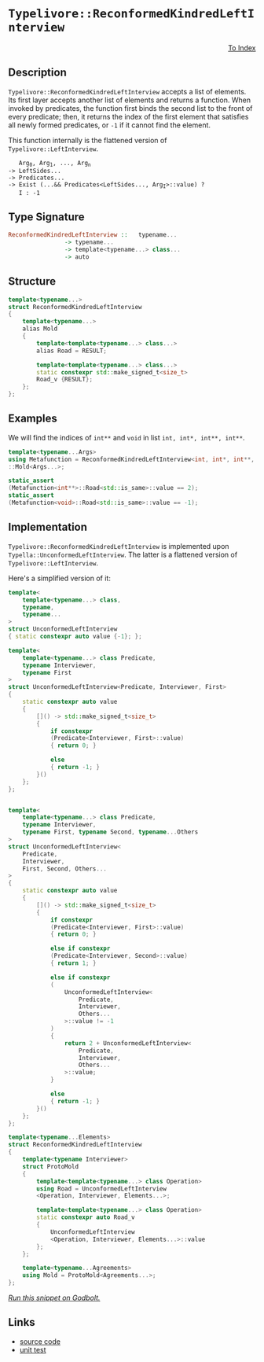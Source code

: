 <!-- Copyright 2024 Feng Mofan
SPDX-License-Identifier: Apache-2.0 -->

# `Typelivore::ReconformedKindredLeftInterview`

<p style='text-align: right;'><a href="../../../index.md#list-examinations-2">To Index</a></p>

## Description

`Typelivore::ReconformedKindredLeftInterview` accepts a list of elements.
Its first layer accepts another list of elements and returns a function.
When invoked by predicates, the function first binds the second list to the front of every predicate;
then, it returns the index of the first element that satisfies all newly formed predicates, or `-1` if it cannot find the element.

This function internally is the flattened version of `Typelivore::LeftInterview`.

<pre><code>   Arg<sub>0</sub>, Arg<sub>1</sub>, ..., Arg<sub>n</sub>
-> LeftSides...
-> Predicates...
-> Exist (...&& Predicates&lt;LeftSides..., Arg<sub>I</sub>&gt;::value) ?
   I : -1</code></pre>

## Type Signature

```Haskell
ReconformedKindredLeftInterview ::   typename...
                -> typename...
                -> template<typename...> class...
                -> auto
```

## Structure

```C++
template<typename...>
struct ReconformedKindredLeftInterview
{
    template<typename...>
    alias Mold
    {
        template<template<typename...> class...>
        alias Road = RESULT;

        template<template<typename...> class...>
        static constexpr std::make_signed_t<size_t>
        Road_v {RESULT};
    };  
};
```

## Examples

We will find the indices of `int**` and `void` in list `int, int*, int**, int**`.

```C++
template<typename...Args>
using Metafunction = ReconformedKindredLeftInterview<int, int*, int**, int**>
::Mold<Args...>;

static_assert
(Metafunction<int**>::Road<std::is_same>::value == 2);
static_assert
(Metafunction<void>::Road<std::is_same>::value == -1);
```

## Implementation

`Typelivore::ReconformedKindredLeftInterview` is implemented upon `Typella::UnconformedLeftInterview`.
The latter is a flattened version of `Typelivore::LeftInterview`.

Here's a simplified version of it:

```C++
template<
    template<typename...> class,
    typename,
    typename...
>
struct UnconformedLeftInterview
{ static constexpr auto value {-1}; };

template<
    template<typename...> class Predicate,
    typename Interviewer,
    typename First
>
struct UnconformedLeftInterview<Predicate, Interviewer, First>
{
    static constexpr auto value 
    {
        []() -> std::make_signed_t<size_t>
        {
            if constexpr 
            (Predicate<Interviewer, First>::value)
            { return 0; }

            else
            { return -1; }
        }()
    };
};


template<
    template<typename...> class Predicate,
    typename Interviewer,
    typename First, typename Second, typename...Others
>
struct UnconformedLeftInterview<
    Predicate,
    Interviewer,
    First, Second, Others...
>
{
    static constexpr auto value 
    {
        []() -> std::make_signed_t<size_t>
        {
            if constexpr 
            (Predicate<Interviewer, First>::value)
            { return 0; }

            else if constexpr 
            (Predicate<Interviewer, Second>::value)
            { return 1; }

            else if constexpr
            (
                UnconformedLeftInterview<
                    Predicate, 
                    Interviewer, 
                    Others...
                >::value != -1
            )
            { 
                return 2 + UnconformedLeftInterview<
                    Predicate, 
                    Interviewer, 
                    Others...
                >::value; 
            }

            else
            { return -1; }
        }()
    };
};

template<typename...Elements>
struct ReconformedKindredLeftInterview
{
    template<typename Interviewer>
    struct ProtoMold 
    {
        template<template<typename...> class Operation>
        using Road = UnconformedLeftInterview
        <Operation, Interviewer, Elements...>;

        template<template<typename...> class Operation>
        static constexpr auto Road_v 
        {
            UnconformedLeftInterview
            <Operation, Interviewer, Elements...>::value
        };
    };

    template<typename...Agreements>
    using Mold = ProtoMold<Agreements...>;
};
```

[*Run this snippet on Godbolt.*](https://godbolt.org/#z:OYLghAFBqd5QCxAYwPYBMCmBRdBLAF1QCcAaPECAMzwBtMA7AQwFtMQByARg9KtQYEAysib0QXACx8BBAKoBnTAAUAHpwAMvAFYTStJg1DIApACYAQuYukl9ZATwDKjdAGFUtAK4sGIAKz%2BpK4AMngMmAByPgBGmMQSUqQADqgKhE4MHt6%2BAUGp6Y4CYRHRLHEJXEl2mA6ZQgRMxATZPn6Btpj2RQwNTQQlUbHxidIKjc2tuR3j/YNlFaMAlLaoXsTI7BzmAMzhyN5YANQmO25ejrSEAJ6n2CYaAIK7%2B4eYJ2fI4%2BhYVHcPzyeBEwLGSBmBpzcAKOMKOwNB4MwkII12SjFYmAAdNi7kcDkwFApSNDYSi0cw2MSnrC4aj0WxsZiAf8nuNiF4HEc5Aw0Ax%2BMQ2OgQpgqAQAJKCeIANzwmAA7syAOwWI6zRzIPECcaYVTJYhHJgXVBHKViLzvEzKgC0XEtABFTir7Y7mUCQWCmBCziSYfCPV63GT6VicTtsHiDISjspiJh8KJgVTHjSgxT3hLgcQZfL4kmU3S00cAGJ4YjjZlhgFsjkELk8gT8wXC0UZ6WyhVnGNxvAJzCkI6trPt3PF0vlytPS1WamwtU9zUMbW6/WGogms0Wmcwqc%2BmknfxWfx2iBLI5W3HfEAgFhMADWmAA%2BulgBF0A%2BCJD0gAvR8fifJvdt2VXdAJhPAqAXJc9ROLdQJhCAu3jT0kTOQdszlEcSzLP9sCvU1vEwJYQNAqcjljAh1gYI4NEdE5FQdSdYLgrolGIwDSPIyiz1tHYnXoti6OPIjYOdXilQdMTGMBR4/URSFd1k5DkQLDFGVxfEo0QntkLzUkVLYAdJSHHMyAU/T3iw8Z%2B1TDEjiEWoBHQazzMZAB5AgEHiBQK3uVkCHZTluV5Rs42bcUjPQ%2BTYK03tdJhNDh1M2DLIIft7N5JyjnczyyzUyd/x3WC5w1XkoJXI11wImCAKA6car3EwD0aoSzwvAh0CvG97yfPAXzjd9PzwH8Bv/ODCvquDwMg4Fl2quCaQQ2MkIDBKTP7FK7jwjdhImkjlTIzAKOIKiaN4wTXV2wCWPeKbSpm6CBIWmKlNQiLErShyGHQTaQHw80dvm2EOMOrieL4hjpMBmFrqOW6tXu4hHthCAkcAoKGxIJsRXCzNIu9JioZpZ7EzmwnQNWjCyFJsm92yry8su%2Bafr%2B94wDAU47W41GjgBqHSO5mlOOOo4zBOSw62CzHQuximosZwnib7amadhCmRwF0C6dynECcB5mN1o7nnSkwnrqN/ahaom1Df43XBJPXdRLqp2LsUgMbIZbFsHoNhBG8/9q05AAlT6QvQABpcJ0CWsLZcnYDYLdlDA3MwzccSll6sD2sY1QIgAFlPHQZXxrgpPkXdOSzg9kMmTDCMCQULK0WIT1MkzuCvHSIwjiD1AmGLjmJYxgVpZbN75QEyFXJbtuBH7NWqe9kFGAIBQ1MrSTIdA8vq8rl6U/JVTQ3DDSm5n%2BI54YDvQOK6adWg1djT7geHylZWaVLqH0b5KWhRlieCo7afzOBfVuPQF6AJHMvX2a8N64V%2BgbO2LsRL8S3gpfe7sXLYkeMAWMK8/Y3xhF3cIwAjiF1oIPHYnNc4FyLpCXB%2BDYHrxPi6eOElnZPAAPQACo%2BH8IEYIrhAJeH8KOAAFUwOMJuAjhHcMEQo2RF0Xg8jeB8c4lwbiZwBLvQ%2BwZGSPGIMAf2vlHgkJ7vnQ6TAqBeB5D0D4nMQ6S1HhHKOMcAHp0nmccIqVYaCB4f2HxfDAn%2BJ4ZnK8FDvpnEMcY%2BBbDpLFQfI3eIH4ngQEsY0Gxdj27eNCT9F%2BUS3CXhAHgBQT4MT6yqhzIeZgiJb0Sck5oAJ0lWKyXUAQkIpSoDwFEhBBTPztSvKU8pbBKnmgcUPG0dSLAcBWLQTg/heB%2BA4FoUgqBOBQksNYVUawNgWjMDsHgpACCaFmSsW8ARFSYh2AADgAGyKh2A8jQtzHkAE4dj6E4JIXgLAJAaA0KQZZqz1kcF4AoEAgKTkrNmaQOAsAYCIBAGsAgyQLjkEoGgUEdB4iRAxJwVQ9yrR3MkEcYAyANRSExGYXg3YiDEB6XofgggRBiHYEkZl8glBqFOaQXQXBSBylbskTgPA5kLKWby0FrkLhotrKgCChK7nEtJeSylkhqVHAgB4bF9B9S7C4EsXg0KtArAgEgLFyQcVkAoBAS11qQDACkGYPgdBMwQogDEXlMRwhNGuKK3gPrmDEGuK5GI2hajQqOVi2BrkGC0H9TC0gWAYheGAG4MQtAIXcF4FgG8RhxBJvwLGOoUopG8p1LUC4Wwjk%2BK6Lyq4MRW4ho8FgXl/k8B/JzaQMtxAYhpEwHaEEhhgBXCMKclYVADDGIAGrtgvsso5nLWXiA5bIRQKh1BJv5foEdKBrDWH0HgGIELIArFQMkHo2arTfA5qYLZlgzAgt7QyrAp6TydG6JkFwX0ph%2BAFaEcIQxygjAFQUDIAg/16HAz0eYwxKifsjfUCYLRPBtD0DUdpvQUNwZAwh2Ykw0O5AFQRgYQGFigZWAoXZmwJDio4IsoFUrOBHCVSqslFKjhUtFhAXAhASBi0OUa45E6VieQHiMD9FzJA7ExB8xUkgNCSDMJIO5AL/B3LeV8jgPzSB/MOZiO5XA7k3LeTc4z/hJBcH8B8u5TGk2gvBZCkTMKzWIvNci2V6LbX2r1XitgnAmgsClIqK0TAG49y4G8zEXBMSrLpSQRlArl2iFXdITlG6eXbpAC6oVTARU5vo4x4FvBpVeflRBILIWwsRbIVFmLcWtU6qtXqwTtTjUTrhRa1Aurcw%2BZ6y1kYVXQv4iMFFrggKaC0HdZQL1Sag1%2BoDaQBbIaw0RocEtmNq840Jt5SmtNGbaBZqW3mkdhbVnFqQ2W7N8XVBVuBEtut8yk2NubdcVtWxVkdq7Uc3t/alBDvzaO0hnWp1MFnfO8kS2UtsokOl9d3Kt2rN0C6gw4771WEsEek98Bz2XsyNe291CMfWCfaVl9PTy1nsQ1hn97giP/uCF9XDiwwNpAg1kBn0H2ewfI/BjDXQkMCD6IRnIjPMM9BF2R0o/OSMoag3LuYfO8N0dWOsWjhrtPFeYxwA0ApqvhdG3V6LsWNBar4/SwThqOuubE5gCTCQP3Pd0/p6LSnFQ2cVI85TqmrP2ZBZwJzULOvwqRSiuVGK7UDetf5rYQWSVHBYAoKUGopT1cROMWl%2BB6VJZkCy1L7L4eCEy0jnQIBPl5YK2KrXkqHOcBlaii4RwFV65YAnpPKeTTp%2BQuMJr0fWu7B2MJk1sKPO%2Bb65i/vIwU/JGSG/KLD4M8ECSQKElrrpteVm9631IalsrdDeGyNm2euxvjYmi7mBU3pszdmo5p2C2fdzaWK75ak2VuQNWx7kpnurNe36j77aDKP2vAf2A6gOZ2IOrmfA06Cgc68oC60OsgK6heeeXKm6vKugnyaOxgB6WOja76eOV6nAXCl4JOj6z68Qr6VOH6Eu36EArgCuTOQoyurOKQPOmQjBMGmQLOoGNOku8uXOJGguWGUuPB%2BGAhYuGGOGLBlGaueyquz22udeuu8epKHeqe3ewIvevG2eAmBqw%2BompA4mWAju9GLuOW0WOwOwgQSmE2LyOwioJm/upWgetgzmI%2BSw5yIAymhmXAOwZgdy/hbyRmARGgio2mOwteAeYKLmpq9GNKzhayrhHhKwva6QzgkgQAA)

## Links

- [source code](../../../../conceptrodon/typelivore/reconformed_kindred_left_interview.hpp)
- [unit test](../../../../tests/unit/metafunctions/typelivore/reconformed_kindred_left_interview.test.hpp)
